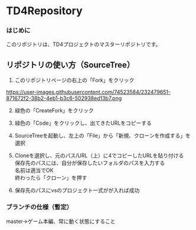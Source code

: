 # TD4Repository

### はじめに

このリポジトリは、TD4プロジェクトのマスターリポジトリです。 

## リポジトリの使い方（SourceTree）

1.  このリポジトリページの右上の「Fork」をクリック  

https://user-images.githubusercontent.com/74523584/232479651-871672f2-38b2-4eb1-b3c6-502938ed13b7.png

2.  緑色の「CreateFork」をクリック

3.  緑色の「Code」をクリックし、出てきたURLをコピーする

4.  SourceTreeを起動し、左上の「File」から「新規、クローンを作成する」を選択

5.  Cloneを選択し、元のパス/URL（上）に4でコピーしたURLを貼り付ける  
保存先のパスには、自分が保存したいフォルダのパスを入力する  
名前は適当でOK  
終わったら「クローン」を押す

6.  保存先のパスにvsのプロジェクト一式がが入れば成功


### ブランチの仕様（暫定）

master->ゲーム本編、常に動く状態にすること

###
